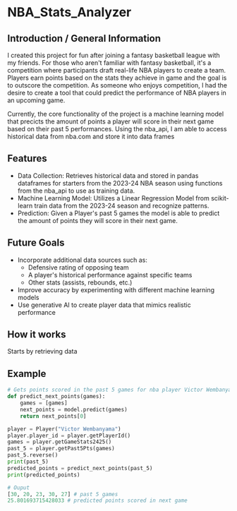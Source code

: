 # NBA_Stats_Analyzer

## Introduction / General Information
I created this project for fun after joining a fantasy basketball league with my friends. For those who aren't familiar with fantasy basketball, it's a competition where participants draft real-life NBA players to create a team. Players earn points based on the stats they achieve in game and the goal is to outscore the competition. As someone who enjoys competition, I had the desire to create a tool that could predict the performance of NBA players in an upcoming game.

Currently, the core functionality of the project is a machine learning model that precicts the amount of points a player will score in their next game based on their past 5 performances. Using the nba_api, I am able to access historical data from nba.com and store it into data frames

## Features
- Data Collection: Retrieves historical data and stored in pandas dataframes for starters from the 2023-24 NBA season using functions from the nba_api to use as training data.
- Machine Learning Model: Utilizes a Linear Regression Model from scikit-learn train data from the 2023-24 season and recognize patterns.
- Prediction: Given a Player's past 5 games the model is able to predict the amount of points they will score in their next game.

## Future Goals
- Incorporate additional data sources such as:
    - Defensive rating of opposing team
    - A player's historical performance against specific teams
    - Other stats (assists, rebounds, etc.)
- Improve accuracy by experimenting with different machine learning models
- Use generative AI to create player data that mimics realistic performance

## How it works
Starts by retrieving data 





## Example

```python
# Gets points scored in the past 5 games for nba player Victor Wembanyama
def predict_next_points(games):
    games = [games]
    next_points = model.predict(games)
    return next_points[0]

player = Player("Victor Wembanyama")
player.player_id = player.getPlayerId()
games = player.getGameStats2425()
past_5 = player.getPast5Pts(games)
past_5.reverse()
print(past_5)
predicted_points = predict_next_points(past_5)
print(predicted_points)
```

```python
# Ouput
[30, 20, 23, 30, 27] # past 5 games
25.801693715428033 # predicted points scored in next game
```

